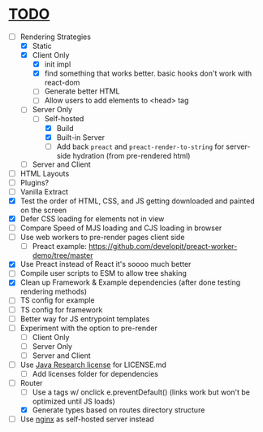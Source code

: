 # <u>TODO</u>

- [ ] Rendering Strategies
  - [x] Static
  - [x] Client Only
    - [x] init impl
    - [x] find something that works better. basic hooks don't work with react-dom
    - [ ] Generate better HTML
    - [ ] Allow users to add elements to \<head> tag
  - [ ] Server Only
    - [ ] Self-hosted
      - [x] Build
      - [x] Built-in Server
      - [ ] Add back `preact` and `preact-render-to-string` for server-side hydration (from pre-rendered html)
  - [ ] Server and Client
- [ ] HTML Layouts
- [ ] Plugins?
- [ ] Vanilla Extract
- [x] Test the order of HTML, CSS, and JS getting downloaded and painted on the screen
- [x] Defer CSS loading for elements not in view
- [ ] Compare Speed of MJS loading and CJS loading in browser
- [ ] Use web workers to pre-render pages client side
  - [ ] Preact example: https://github.com/developit/preact-worker-demo/tree/master
- [x] Use Preact instead of React it's soooo much better
- [ ] Compile user scripts to ESM to allow tree shaking
- [x] Clean up Framework & Example dependencies (after done testing rendering methods)
- [ ] TS config for example
- [ ] TS config for framework
- [ ] Better way for JS entrypoint templates
- [ ] Experiment with the option to pre-render
  - [ ] Client Only
  - [ ] Server Only
  - [ ] Server and Client
- [ ] Use [Java Research license](https://github.com/deroproject/derohe/blob/main/license.txt) for LICENSE.md
  - [ ] Add licenses folder for dependencies
- [ ] Router
  - [ ] Use a tags w/ onclick e.preventDefault() (links work but won't be optimized until JS loads)
  - [x] Generate types based on routes directory structure
- [ ] Use [nginx](https://github.com/jirutka/nginx-binaries?tab=readme-ov-file#usage-example) as self-hosted server instead
